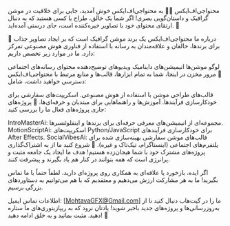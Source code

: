 محتوا‌جی‌اف‌ایکس 🎥✨
به محتواجی‌اف‌ایکس خوش آمدید، جایی برای خلاقیت در موشن گرافیک و داستان‌گویی بصری! اگر شما یک خالق، طراح یا کسی هستید که به دنبال ارتقای محتوای خود با تصاویر خیره‌کننده است، جای درستی آمده‌اید. 🚀

🌟 درباره ما
محتواجی‌اف‌ایکس یک برند موشن گرافیک است که بر ایجاد تصاویر جذاب برای برندها، خالقان و علاقه‌مندان به رسانه با استفاده از فناوری هوش مصنوعی تمرکز دارد. ما در موارد زیر تخصص داریم:

لوگو موشن‌ها
انیمیشن‌های داینامیک
ویدیوهای توضیح‌دهنده
محتوای رسانه‌های اجتماعی
📂 مرور مخزن
در اینجا، شما به تمام ابزارها، قالب‌ها و منابع مرتبط با محتواجی‌اف‌ایکس دسترسی خواهید داشت، شامل:

قالب‌های طراحی موشن با استفاده از هوش مصنوعی.
اسکریپت‌های سفارشی برای خودکارسازی فرآیندها.
آموزش‌ها و راهنماهایی برای مبتدیان و حرفه‌ای‌ها.
🚀 پروژه‌های جاری
پروژه‌های فعال ما را بررسی کنید:

IntroMasterAi: مجموعه‌ای از انیمیشن‌های معرفی حرفه‌ای برای برندها و اینفلوئنسرها.
MotionScriptAi: اسکریپت‌های Python/JavaScript برای خودکارسازی فرآیندهای After Effects.
SocialVibesAi: قالب‌های موشن سفارشی بهینه‌سازی شده برای پلتفرم‌های اجتماعی (اینستاگرام، تیک‌تاک و غیره).
🌱 شروع کنید
ما از به اشتراک‌گذاری پروژه‌های مشترک خود با شما هیجان‌زده هستیم! هدف ما ایجاد یک جامعه مثبت و پرانرژی است که همه بتوانند در کنار هم یاد بگیرند و پیشرفت کنند.

اگر ایده، بازخورد یا علاقه‌ای به همکاری روی پروژه‌ای دارید، لطفاً حتماً با ما تماس بگیرید! ما به هر مشارکت ارزش می‌دهیم و معتقدیم که با هم می‌توانیم به دستاوردهای بزرگی برسیم.

اطلاعات تماس
ایمیل: [MohtavaGFX@Gmail.com]
ما را در گیت‌هاب دنبال کنید تا از به‌روزرسانی‌ها و پروژه‌های جدید باخبر شوید!
یادتان نرود که به ریپازیتوری‌های ما ستاره دهید.
مثبت بمانید و به خلق ادامه دهید! 🌟








